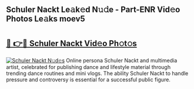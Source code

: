 ## Schuler Nackt Le𝚊k𝚎d N𝚞𝚍e - Part-ENR Vid𝚎o Photos Le𝚊ks moev5

# <h2><a href="http://fb9o4l.evod.top/?m=Schuler+Nackt">🔗 👉🔴 Schuler Nackt Vid𝚎o Ph𝚘t𝚘s</a></h2>

[![Schuler Nackt N𝚞d𝚎s](https://i.imgur.com/8V9OHl7.gif)](http://fb9o4l.evod.top/?m=Schuler+Nackt)
Online persona Schuler Nackt and multimedia artist, celebrated for publishing dance and lifestyle material through trending dance routines and mini vlogs. The ability Schuler Nackt to handle pressure and controversy is essential for a successful public figure. 
